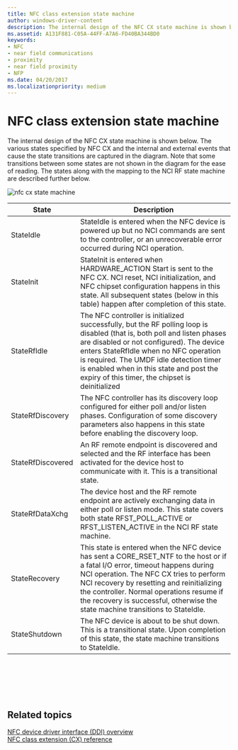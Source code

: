 ```yaml
---
title: NFC class extension state machine
author: windows-driver-content
description: The internal design of the NFC CX state machine is shown below.
ms.assetid: A131F881-C05A-44FF-A7A6-FD40BA344BD0
keywords:
- NFC
- near field communications
- proximity
- near field proximity
- NFP
ms.date: 04/20/2017
ms.localizationpriority: medium
---
```


# NFC class extension state machine


The internal design of the NFC CX state machine is shown below. The various states specified by NFC CX and the internal and external events that cause the state transitions are captured in the diagram. Note that some transitions between some states are not shown in the diagram for the ease of reading. The states along with the mapping to the NCI RF state machine are described further below.

![nfc cx state machine](images/statemachine.png)

| State             | Description                                                                                                                                                                                                                                                                                                                                             |
|-------------------|---------------------------------------------------------------------------------------------------------------------------------------------------------------------------------------------------------------------------------------------------------------------------------------------------------------------------------------------------------|
| StateIdle         | StateIdle is entered when the NFC device is powered up but no NCI commands are sent to the controller, or an unrecoverable error occurred during NCI operation.                                                                                                                                                                                         |
| StateInit         | StateInit is entered when HARDWARE\_ACTION Start is sent to the NFC CX. NCI reset, NCI initialization, and NFC chipset configuration happens in this state. All subsequent states (below in this table) happen after completion of this state.                                                                                                          |
| StateRfIdle       | The NFC controller is initialized successfully, but the RF polling loop is disabled (that is, both poll and listen phases are disabled or not configured). The device enters StateRfIdle when no NFC operation is required. The UMDF idle detection timer is enabled when in this state and post the expiry of this timer, the chipset is deinitialized |
| StateRfDiscovery  | The NFC controller has its discovery loop configured for either poll and/or listen phases. Configuration of some discovery parameters also happens in this state before enabling the discovery loop.                                                                                                                                                    |
| StateRfDiscovered | An RF remote endpoint is discovered and selected and the RF interface has been activated for the device host to communicate with it. This is a transitional state.                                                                                                                                                                                      |
| StateRfDataXchg   | The device host and the RF remote endpoint are actively exchanging data in either poll or listen mode. This state covers both state RFST\_POLL\_ACTIVE or RFST\_LISTEN\_ACTIVE in the NCI RF state machine.                                                                                                                                             |
| StateRecovery     | This state is entered when the NFC device has sent a CORE\_RSET\_NTF to the host or if a fatal I/O error, timeout happens during NCI operation. The NFC CX tries to perform NCI recovery by resetting and reinitializing the controller. Normal operations resume if the recovery is successful, otherwise the state machine transitions to StateIdle.  |
| StateShutdown     | The NFC device is about to be shut down. This is a transitional state. Upon completion of this state, the state machine transitions to StateIdle.                                                                                                                                                                                                       |

 

 

 
## Related topics
[NFC device driver interface (DDI) overview](https://msdn.microsoft.com/library/windows/hardware/mt715815)  
[NFC class extension (CX) reference](https://msdn.microsoft.com/library/windows/hardware/dn905536)  

